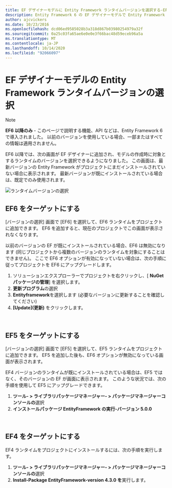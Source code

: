 ```yaml
---
title: EF デザイナーモデルに Entity Framework ランタイムバージョンを選択する-EF6
description: Entity Framework 6 の EF デザイナーモデルで Entity Framework ランタイムバージョンを選択する
author: ajcvickers
ms.date: 10/23/2016
ms.openlocfilehash: dcd06ed9585028b3a318d867b03980254979a32f
ms.sourcegitcommit: 0a25c03fa65ae6e0e0e3f66bac48d59eceb96a5a
ms.translationtype: MT
ms.contentlocale: ja-JP
ms.lasthandoff: 10/14/2020
ms.locfileid: "92066097"
---
```

# <a name="selecting-entity-framework-runtime-version-for-ef-designer-models"></a>EF デザイナーモデルの Entity Framework ランタイムバージョンの選択
> [!NOTE]
> **EF6 以降のみ** - このページで説明する機能、API などは、Entity Framework 6 で導入されました。 以前のバージョンを使用している場合、一部またはすべての情報は適用されません。

EF6 以降では、次の画面が EF デザイナーに追加され、モデルの作成時に対象とするランタイムのバージョンを選択できるようになりました。 この画面は、最新バージョンの Entity Framework がプロジェクトにまだインストールされていない場合に表示されます。 最新バージョンが既にインストールされている場合は、既定でのみ使用されます。

![ランタイムバージョンの選択](~/ef6/media/screen.png)

## <a name="targeting-ef6x"></a>EF6 をターゲットにする

[バージョンの選択] 画面で [EF6] を選択して、EF6 ランタイムをプロジェクトに追加できます。 EF6 を追加すると、現在のプロジェクトでこの画面が表示されなくなります。

以前のバージョンの EF が既にインストールされている場合、EF6 は無効になります (同じプロジェクトから複数のバージョンのランタイムを対象にすることはできません)。 ここで EF6 オプションが有効になっていない場合は、次の手順に従ってプロジェクトを EF6 にアップグレードします。

1.  ソリューションエクスプローラーでプロジェクトを右クリックし、[ **NuGet パッケージの管理**] を選択します。
2.  **更新プログラム**の選択
3.  **Entityframework**を選択します (必要なバージョンに更新することを確認してください)
4.  **[Update]\(更新\)** をクリックします。

 

## <a name="targeting-ef5x"></a>EF5 をターゲットにする

[バージョンの選択] 画面で [EF5] を選択して、EF5 ランタイムをプロジェクトに追加できます。 EF5 を追加した後も、EF6 オプションが無効になっている画面が表示されます。

EF4 バージョンのランタイムが既にインストールされている場合は、EF5 ではなく、そのバージョンの EF が画面に表示されます。 このような状況では、次の手順を使用して EF5 にアップグレードできます。

1.  **ツール- &gt; ライブラリパッケージマネージャー- &gt; パッケージマネージャーコンソールの**選択
2.  **インストールパッケージ EntityFramework の実行-バージョン 5.0.0**

 

## <a name="targeting-ef4x"></a>EF4 をターゲットにする

EF4 ランタイムをプロジェクトにインストールするには、次の手順を実行します。

1.  **ツール- &gt; ライブラリパッケージマネージャー- &gt; パッケージマネージャーコンソールの**選択
2.  **Install-Package EntityFramework-version 4.3.0 を**実行します。
